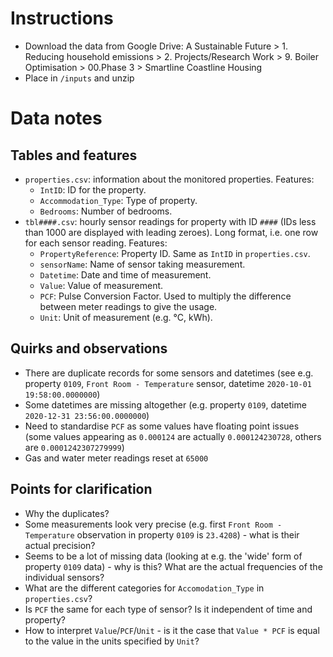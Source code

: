 # Instructions

- Download the data from Google Drive: A Sustainable Future > 1. Reducing household emissions > 2. Projects/Research Work > 9. Boiler Optimisation > 00.Phase 3 > Smartline Coastline Housing
- Place in `/inputs` and unzip

# Data notes

## Tables and features
- `properties.csv`: information about the monitored properties. Features:
  - `IntID`: ID for the property.
  - `Accommodation_Type`: Type of property.
  - `Bedrooms`: Number of bedrooms.
- `tbl####.csv`: hourly sensor readings for property with ID `####` (IDs less than 1000 are displayed with leading zeroes). Long format, i.e. one row for each sensor reading. Features:
  - `PropertyReference`: Property ID. Same as `IntID` in `properties.csv`.
  - `sensorName`: Name of sensor taking measurement.
  - `Datetime`: Date and time of measurement.
  - `Value`: Value of measurement.
  - `PCF`: Pulse Conversion Factor. Used to multiply the difference between meter readings to give the usage.
  - `Unit`: Unit of measurement (e.g. °C, kWh).

## Quirks and observations
- There are duplicate records for some sensors and datetimes (see e.g. property `0109`, `Front Room - Temperature` sensor, datetime `2020-10-01 19:58:00.0000000`)
- Some datetimes are missing altogether (e.g. property `0109`, datetime `2020-12-31 23:56:00.0000000`)
- Need to standardise `PCF` as some values have floating point issues (some values appearing as `0.000124` are actually `0.000124230728`, others are `0.0001242307279999`)
- Gas and water meter readings reset at `65000`

## Points for clarification
- Why the duplicates?
- Some measurements look very precise (e.g. first `Front Room - Temperature` observation in property `0109` is `23.4208`) - what is their actual precision?
- Seems to be a lot of missing data (looking at e.g. the 'wide' form of property `0109` data) - why is this? What are the actual frequencies of the individual sensors?
- What are the different categories for `Accomodation_Type` in `properties.csv`?
- Is `PCF` the same for each type of sensor? Is it independent of time and property?
- How to interpret `Value`/`PCF`/`Unit` - is it the case that `Value * PCF` is equal to the value in the units specified by `Unit`?